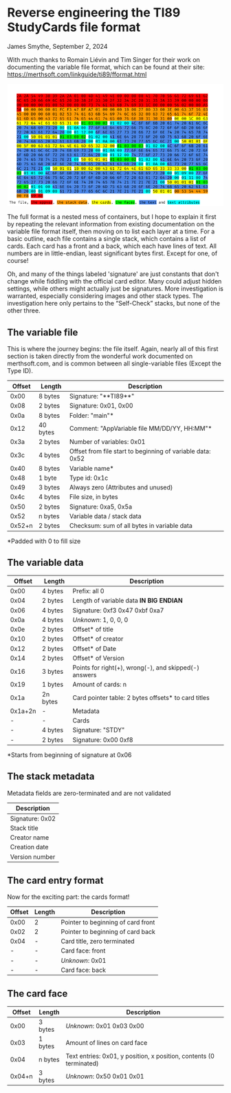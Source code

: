 # Reverse engineering the TI89 StudyCards file format
James Smythe, September 2, 2024

With much thanks to Romain Liévin and Tim Singer for their work on documenting the variable file format, which can be found at their site: https://merthsoft.com/linkguide/ti89/fformat.html

![Color coded binary file](https://raw.githubusercontent.com/gratejames/RETTI89SCFF/main/RETTI89SCFF.png)

The full format is a nested mess of containers, but I hope to explain it first by repeating the relevant information from existing documentation on the variable file format itself, then moving on to list each layer at a time. For a basic outline, each file contains a single stack, which contains a list of cards. Each card has a front and a back, which each have lines of text. All numbers are in little-endian, least significant bytes first. Except for one, of course!

Oh, and many of the things labeled 'signature' are just constants that don't change while fiddling with the official card editor. Many could adjust hidden settings, while others might actually just be signatures. More investigation is warranted, especially considering images and other stack types. The investigation here only pertains to the “Self-Check” stacks, but none of the other three.

## The variable file
This is where the journey begins: the file itself. Again, nearly all of this first section is taken directly from the wonderful work documented on merthsoft.com, and is common between all single-variable files (Except the Type ID).

| Offset | Length   | Description                                                |
| ------ | -------- | ---------------------------------------------------------- |
| 0x00   | 8 bytes  | Signature: "\*\*TI89\*\*"                                  |
| 0x08   | 2 bytes  | Signature: 0x01, 0x00                                      |
| 0x0a   | 8 bytes  | Folder: "main"*                                            |
| 0x12   | 40 bytes | Comment: "AppVariable file MM/DD/YY, HH:MM"*               |
| 0x3a   | 2 bytes  | Number of variables: 0x01                                  |
| 0x3c   | 4 bytes  | Offset from file start to beginning of variable data: 0x52 |
| 0x40   | 8 bytes  | Variable name*                                             |
| 0x48   | 1 byte   | Type id: 0x1c                                              |
| 0x49   | 3 bytes  | Always zero (Attributes and unused)                        |
| 0x4c   | 4 bytes  | File size, in bytes                                        |
| 0x50   | 2 bytes  | Signature: 0xa5, 0x5a                                      |
| 0x52   | n bytes  | Variable data / stack data                                 |
| 0x52+n | 2 bytes  | Checksum: sum of all bytes in variable data                |

*Padded with 0 to fill size

## The variable data
| Offset  | Length   | Description                                           |
| ------- | -------- | ----------------------------------------------------- |
| 0x00    | 4 bytes  | Prefix: all 0                                         |
| 0x04    | 2 bytes  | Length of variable data **IN BIG ENDIAN**             |
| 0x06    | 4 bytes  | Signature: 0xf3 0x47 0xbf 0xa7                        |
| 0x0a    | 4 bytes  | *Unknown*: 1, 0, 0, 0                                 |
| 0x0e    | 2 bytes  | Offset* of title                                      |
| 0x10    | 2 bytes  | Offset* of creator                                    |
| 0x12    | 2 bytes  | Offset* of Date                                       |
| 0x14    | 2 bytes  | Offset* of Version                                    |
| 0x16    | 3 bytes  | Points for right(+), wrong(-), and skipped(-) answers |
| 0x19    | 1 bytes  | Amount of cards: n                                    |
| 0x1a    | 2n bytes | Card pointer table: 2 bytes offsets* to card titles   |
| 0x1a+2n | -        | Metadata                                              |
| -       | -        | Cards                                                 |
| -       | 4 bytes  | Signature: "STDY"                                     |
| -       | 2 bytes  | Signature: 0x00 0xf8                                  |

*Starts from beginning of signature at 0x06

## The stack metadata

Metadata fields are zero-terminated and are not validated

| Description     |
| --------------- |
| Signature: 0x02 |
| Stack title     |
| Creator name    |
| Creation date   |
| Version number  |

## The card entry format
Now for the exciting part: the cards format!

| Offset | Length | Description                        |
| ------ | ------ | ---------------------------------- |
| 0x00   | 2      | Pointer to beginning of card front |
| 0x02   | 2      | Pointer to beginning of card back  |
| 0x04   | -      | Card title, zero terminated        |
| -      | -      | Card face: front                   |
| -      | -      | *Unknown*: 0x01                    |
| -      | -      | Card face: back                    |

## The card face
| Offset | Length  | Description                                                         |
| ------ | ------- | ------------------------------------------------------------------- |
| 0x00   | 3 bytes | *Unknown*: 0x01 0x03 0x00                                           |
| 0x03   | 1 bytes | Amount of lines on card face                                        |
| 0x04   | n bytes | Text entries: 0x01, y position, x position, contents (0 terminated) |
| 0x04+n | 3 bytes | *Unknown*: 0x50 0x01 0x01                                           |

